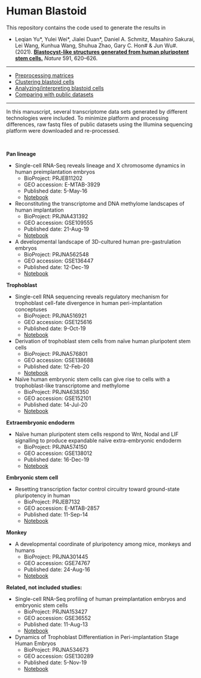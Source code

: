 # Human Blastoid



This repository contains the code used to generate the results in

- Leqian Yu\*, Yulei Wei\*, Jialei Duan\*, Daniel A. Schmitz, Masahiro Sakurai, Lei Wang, Kunhua Wang, Shuhua Zhao, Gary C. Hon# & Jun Wu#. (2021). [**Blastocyst-like structures generated from human pluripotent stem cells.**](https://doi.org/10.1038/s41586-021-03356-y) _Nature_ 591, 620–626.

***


- [Preprocessing matrices](https://nbviewer.jupyter.org/github/jlduan/Human_blastoid/blob/master/notebooks/merge_matrices.ipynb)
- [Clustering blastoid cells](https://nbviewer.jupyter.org/github/jlduan/Human_blastoid/blob/master/notebooks/cluster_blastoids.ipynb)
- [Analyzing/interpreting blastoid cells](https://htmlpreview.github.io/?https://github.com/jlduan/Human_blastoid/blob/master/notebooks/analyze_blastoids.html)
- [Comparing with public datasets](https://htmlpreview.github.io/?https://github.com/jlduan/Human_blastoid/blob/master/notebooks/compare_blastoids.html)


***


In this manuscript, several transcriptome data sets generated by different technologies were included. To minimize platform and processing differences, raw fastq files of public datasets using the Illumina sequencing platform were downloaded and re-processed.


<br>


**Pan lineage**


- Single-cell RNA-Seq reveals lineage and X chromosome dynamics in human preimplantation embryos
    - BioProject: PRJEB11202
    - GEO accession: E-MTAB-3929
    - Published date: 5-May-16
    - [Notebook](https://jlduan.github.io/Replica/j.cell.2016.03.023/)
- Reconstituting the transcriptome and DNA methylome landscapes of human implantation
    - BioProject: PRJNA431392
    - GEO accession: GSE109555
    - Published date: 21-Aug-19
    - [Notebook](https://jlduan.github.io/Replica/s41586-019-1500-0)
- A developmental landscape of 3D-cultured human pre-gastrulation embryos
    - BioProject: PRJNA562548
    - GEO accession: GSE136447
    - Published date: 12-Dec-19
    - [Notebook](https://jlduan.github.io/Replica/s41586-019-1875-y)


**Trophoblast**


- Single-cell RNA sequencing reveals regulatory mechanism for trophoblast cell-fate divergence in human peri-implantation conceptuses
    - BioProject: PRJNA516921
    - GEO accession: GSE125616
    - Published date: 9-Oct-19
    - [Notebook](https://jlduan.github.io/Replica/journal.pbio.3000187)
- Derivation of trophoblast stem cells from naïve human pluripotent stem cells
    - BioProject: PRJNA576801
    - GEO accession: GSE138688
    - Published date: 12-Feb-20
    - [Notebook](https://jlduan.github.io/Replica/eLife.52504)
- Naïve human embryonic stem cells can give rise to cells with a trophoblast-like transcriptome and methylome
    - BioProject: PRJNA638350
    - GEO accession: GSE152101
    - Published date: 14-Jul-20
    - [Notebook](https://jlduan.github.io/Replica/eLife.52504)


**Extraembryonic endoderm**


- Naïve human pluripotent stem cells respond to Wnt, Nodal and LIF signalling to produce expandable naïve extra-embryonic endoderm
    - BioProject: PRJNA574150
    - GEO accession: GSE138012
    - Published date: 16-Dec-19
    - [Notebook](https://jlduan.github.io/Replica/dev.180620)


**Embryonic stem cell**


- Resetting transcription factor control circuitry toward ground-state pluripotency in human
    - BioProject: PRJEB7132
    - GEO accession: E-MTAB-2857
    - Published date: 11-Sep-14
    - [Notebook](https://jlduan.github.io/Replica/j.cell.2014.08.029)


**Monkey**


- A developmental coordinate of pluripotency among mice, monkeys and humans
    - BioProject: PRJNA301445
    - GEO accession: GSE74767
    - Published date: 24-Aug-16
    - [Notebook](https://jlduan.github.io/Replica/nature19096)


**Related, not included studies:**


- Single-cell RNA-Seq profiling of human preimplantation embryos and embryonic stem cells
    - BioProject: PRJNA153427
    - GEO accession: GSE36552
    - Published date: 11-Aug-13
    - [Notebook](https://jlduan.github.io/Replica/nsmb.2660)
- Dynamics of Trophoblast Differentiation in Peri-implantation Stage Human Embryos
    - BioProject: PRJNA534673
    - GEO accession: GSE130289
    - Published date: 5-Nov-19
    - [Notebook](https://jlduan.github.io/Replica/pnas.1911362116)


<br>
